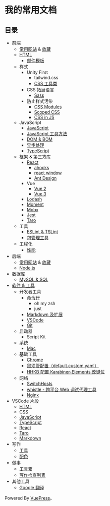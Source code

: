 # 我的常用文档
## 目录
* 前端
  * [常用网站](content/fe/link.md) & [收藏](content/fe/bookmark.md) 
  * [HTML](content/fe/html.md)
    * [邮件模板](content/fe/html/mail.md)
  * 样式
    * Unity First
      * tailwind.css
      * [CSS 工具类](content/fe/style/css-util.md)
    * CSS 拓展语言
      * [Sass](content/fe/style/sass.md)
    * 防止样式污染
      * [CSS Modules](content/fe/style/css-modules.md)
      * [Scoped CSS](content/fe/style/scoped-css.md)
      * [CSS in JS](content/fe/style/css-in-js.md)
  * JavaScript
    * [JavaScript](content/fe/js/javascript.md)
    * [JavaScript 工具方法](content/fe/js/util.md)
    * [DOM & BOM](content/fe/js/DOM-BOM/README.md)
    * [异步处理](content/fe/js/async.md)
    * [TypeScript](content/fe/js/ts/README.md)
  * 框架 & 第三方库
    * [React](content/fe/libs/react/README.md)
      * [ahooks](content/fe/libs/react/ahooks.md)
      * [react window](content/fe/libs/react/react-window.md)
      * [Ant Design](content/fe/libs/react/ant-design.md)
    * Vue
      * [Vue 2](content/fe/libs/vue/vue-2.md)
      * [Vue 3](content/fe/libs/vue/vue-3.md)
    * [Lodash](content/fe/libs/lodash.md)
    * [Moment](content/fe/libs/moment.md)
    * [Mobx](content/fe/libs/mobx.md)
    * [Jest](content/fe/libs/jest.md)
    * [Taro](content/fe/libs/taro/README.md)
  * 工具
    * [ESLint & TSLint](content/fe/tool/eslint.md)
    * [包管理工具](content/fe/tool/package-manage.md)
  * 工程化
    * [性能](content/fe/engineer/performance/README.md)
* 后端
  * [常用网站](content/backend/link.md) & [收藏](content/backend/bookmark.md)
  * [Node.js](content/backend/nodejs.md)
* 数据库
  * [MySQL & SQL](content/database/mysql.md)
* [软件 & 工具](content/software/README.md)
  * 开发者工具
    * [命令行](content/software/develop/shell.md)
      * oh my zsh
      * just
    * [Markdown 及扩展](content/software/develop/markdown/README.md)
    * [VSCode](content/software/develop/vscode/README.md)
    * [Git](content/software/develop/git.md)
  * 启动器
    * Script Kit
  * 系统
    * [Mac](content/software/system/mac.md)
  * 基础工具
    * [Chrome](content/software/base/chrome/README.md)
    * [鼠须管配置（default.custom.yaml）](content/software/base/rime.md)
    * [HHKB 配置 Karabiner-Elements 改键位](content/software/base/hhkb.md)
  * 网络
    * [SwitchHosts](content/software/network/switchhosts.md)
    * [whistle - 跨平台 Web 调试代理工具](content/software/network/whistle.md)
    * [Nginx](content/software/network/nginx.md)
* VSCode 片段
  * [HTML](content/fe/html/0-snippet.md)
  * [CSS](content/fe/style/0-snippet.md)
  * [JavaScript](content/fe/js/0-snippet.md)
  * [TypeScript](content/fe/js/ts/0-snippet.md)
  * [React](content/fe/libs/react/0-snippet.md)
  * [Taro](content/fe/libs/taro/0-snippet.md)
  * [Markdown](content/software/develop/markdown/0-snippet.md)
* 写作
  * [工具](content/write/tools.md)
  * [配色](content/write/palette/README.md)
* 做事
  * [工具箱](content/do/tools/README.md)
  * [写作检查列表](content/do/write.md)
* 其他工具
  * [Google 翻译](https://translate.google.hk/)

Powered By [VuePress](https://vuepress.vuejs.org/zh/)。